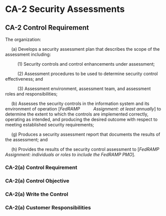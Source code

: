 # CA-2 Security Assessments
## CA-2 Control Requirement
The organization:

&nbsp;&nbsp;&nbsp;&nbsp;&nbsp;(a)  Develops a security assessment plan that describes the scope of the assessment including:

&nbsp;&nbsp;&nbsp;&nbsp;&nbsp;&nbsp;&nbsp;&nbsp;&nbsp;&nbsp;(1)  Security controls and control enhancements under assessment;

&nbsp;&nbsp;&nbsp;&nbsp;&nbsp;&nbsp;&nbsp;&nbsp;&nbsp;&nbsp;(2)  Assessment procedures to be used to determine security control effectiveness; and

&nbsp;&nbsp;&nbsp;&nbsp;&nbsp;&nbsp;&nbsp;&nbsp;&nbsp;&nbsp;(3)  Assessment environment, assessment team, and assessment roles and responsibilities;

&nbsp;&nbsp;&nbsp;&nbsp;&nbsp;(b)  Assesses the security controls in the information system and its environment of operation [*FedRAMP &nbsp;&nbsp;&nbsp;&nbsp;&nbsp;&nbsp;&nbsp;&nbsp;&nbsp;&nbsp;Assignment: at least annually*] to determine the extent to which the controls are implemented correctly, operating as intended, and producing the desired outcome with respect to meeting established security requirements;

&nbsp;&nbsp;&nbsp;&nbsp;&nbsp;(g)  Produces a security assessment report that documents the results of the assessment; and

&nbsp;&nbsp;&nbsp;&nbsp;&nbsp;(h)  Provides the results of the security control assessment to [*FedRAMP Assignment: individuals or roles to include the FedRAMP PMO*].
### CA-2(a) Control Requirement
### CA-2(a) Control Objective
### CA-2(a) Write the Control
### CA-2(a) Customer Responsibilities
